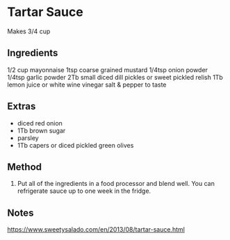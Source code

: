 # Tartar Sauce

Makes 3/4 cup


## Ingredients

1/2 cup mayonnaise
1tsp coarse grained mustard
1/4tsp onion powder
1/4tsp garlic powder
2Tb small diced dill pickles or sweet pickled relish
1Tb lemon juice or white wine vinegar
salt & pepper to taste


## Extras

* diced red onion
* 1Tb brown sugar
* parsley
* 1Tb capers or diced pickled green olives


## Method

1. Put all of the ingredients in a food processor and blend well. You can refrigerate sauce up to one week in the fridge.


## Notes

https://www.sweetysalado.com/en/2013/08/tartar-sauce.html